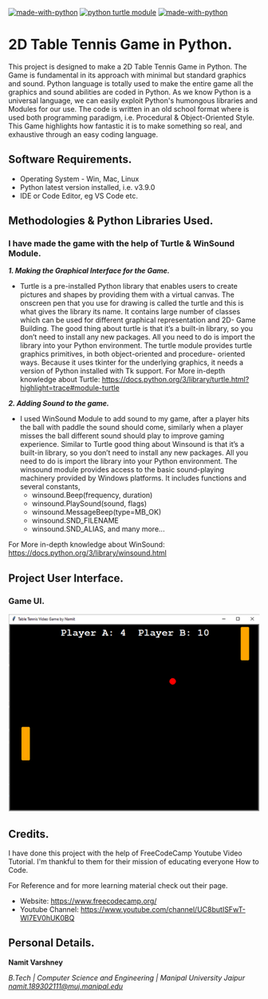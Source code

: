 [![made-with-python](https://img.shields.io/badge/Made%20with-Python-v3-1f425f.svg)](https://www.python.org/)
[![python turtle module](https://img.shields.io/badge/Python%20Turtle-Module-e60000.svg)](https://www.python.org/)
[![made-with-python](https://img.shields.io/badge/Python%20WinSound-Module-e60000.svg)](https://www.python.org/)

# 2D Table Tennis Game in Python.

This project is designed to make a 2D Table Tennis Game in Python. The Game is fundamental in its
approach with minimal but standard graphics and sound. Python language is totally used to make the entire game all the graphics and sound abilities are coded in Python. As we know Python is a universal language, we can easily exploit Python's humongous libraries and Modules for our use. The code is written in an old school format where is used both programming paradigm, i.e. Procedural & Object-Oriented Style.
This Game highlights how fantastic it is to make something so real, and exhaustive through an easy
coding language.

## Software Requirements.
- Operating System - Win, Mac, Linux
- Python latest version installed, i.e. v3.9.0
- IDE or Code Editor, eg VS Code etc.

## Methodologies & Python Libraries Used. 

### I have made the game with the help of Turtle & WinSound Module.
***1. Making the Graphical Interface for the Game.***
- Turtle is a pre-installed Python library that enables users to create pictures and shapes by
providing them with a virtual canvas. The onscreen pen that you use for drawing is called the turtle
and this is what gives the library its name. It contains large number of classes which can be used
for different graphical representation and 2D- Game Building. The good thing about turtle is that
it’s a built-in library, so you don’t need to install any new packages. All you need to do is import the
library into your Python environment.
The turtle module provides turtle graphics primitives, in both object-oriented and procedure-
oriented ways. Because it uses tkinter for the underlying graphics, it needs a version of Python
installed with Tk support.
For More in-depth knowledge about Turtle: https://docs.python.org/3/library/turtle.html?highlight=trace#module-turtle

***2. Adding Sound to the game.***
- I used WinSound Module to add sound to my game, after a player hits the ball with paddle the
sound should come, similarly when a player misses the ball different sound should play to improve
gaming experience. Similar to Turtle good thing about Winsound is that it’s a built-in library, so you
don’t need to install any new packages. All you need to do is import the library into your Python
environment.
The winsound module provides access to the basic sound-playing machinery provided by Windows
platforms. It includes functions and several constants,
     * winsound.Beep(frequency, duration)
     * winsound.PlaySound(sound, flags)
     * winsound.MessageBeep(type=MB_OK)
     * winsound.SND_FILENAME
     * winsound.SND_ALIAS, and many more...
     
For More in-depth knowledge about WinSound: https://docs.python.org/3/library/winsound.html


 
## Project User Interface.

### Game UI.

![alt text](https://github.com/NamitVarshney/2D-Table-Tennis-Game-in-Python/blob/main/Game%20Screenshot/Game_UI.PNG)

## Credits.
I have done this project with the help of FreeCodeCamp Youtube Video Tutorial. I'm thankful to them for their mission of educating everyone How to Code.

For Reference and for more learning material check out their page.
- Website: https://www.freecodecamp.org/
- Youtube Channel: https://www.youtube.com/channel/UC8butISFwT-Wl7EV0hUK0BQ

## Personal Details.

**Namit Varshney**

*B.Tech | Computer Science and Engineering | Manipal University Jaipur
namit.189302111@muj.manipal.edu*


